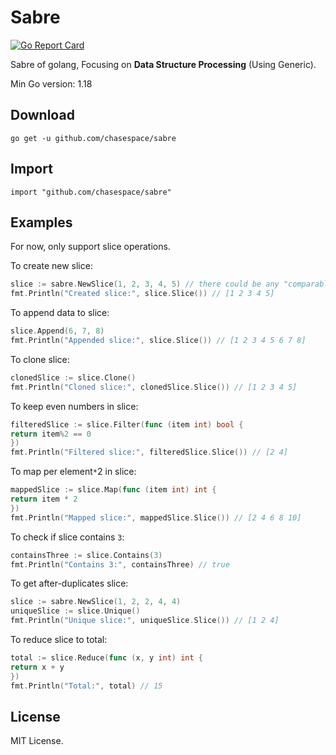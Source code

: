 # Sabre

[![Go Report Card](https://goreportcard.com/badge/github.com/chasespace/sabre)](https://goreportcard.com/report/github.com/chasespace/sabre)

Sabre of golang, Focusing on **Data Structure Processing** (Using Generic).

Min Go version: 1.18

## Download

```shell
go get -u github.com/chasespace/sabre
```

## Import

```
import "github.com/chasespace/sabre"
```

## Examples

For now, only support slice operations.

To create new slice:

```go
slice := sabre.NewSlice(1, 2, 3, 4, 5) // there could be any "comparable" type for element
fmt.Println("Created slice:", slice.Slice()) // [1 2 3 4 5]
```

To append data to slice:

```go
slice.Append(6, 7, 8)
fmt.Println("Appended slice:", slice.Slice()) // [1 2 3 4 5 6 7 8]
```

To clone slice:

```go
clonedSlice := slice.Clone()
fmt.Println("Cloned slice:", clonedSlice.Slice()) // [1 2 3 4 5]
```

To keep even numbers in slice:

```go
filteredSlice := slice.Filter(func (item int) bool {
return item%2 == 0
})
fmt.Println("Filtered slice:", filteredSlice.Slice()) // [2 4]
```

To map per element`*`2 in slice:

```go
mappedSlice := slice.Map(func (item int) int {
return item * 2
})
fmt.Println("Mapped slice:", mappedSlice.Slice()) // [2 4 6 8 10]
```

To check if slice contains `3`:

```go
containsThree := slice.Contains(3)
fmt.Println("Contains 3:", containsThree) // true
```

To get after-duplicates slice:

```go
slice := sabre.NewSlice(1, 2, 2, 4, 4)
uniqueSlice := slice.Unique()
fmt.Println("Unique slice:", uniqueSlice.Slice()) // [1 2 4]
```

To reduce slice to total:

```go
total := slice.Reduce(func (x, y int) int {
return x + y
})
fmt.Println("Total:", total) // 15
```

## License

MIT License.